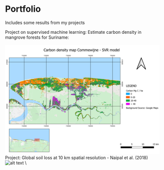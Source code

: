 # Portfolio
Includes some results from my projects<br/>

Project on supervised machine learning: Estimate carbon density in mangrove forests for Suriname:<br/>
\
![alt text](https://github.com/wieka29/Portfolio/blob/main/carbon_density_mangrove.png?raw=true)
<br/>
Project: Global soil loss at 10 km spatial resolution - Naipal et al. (2018)
![alt text](https://github.com/wieka29/Portfolio/blob/main/erosion-compressed.gif?raw=true)
\

